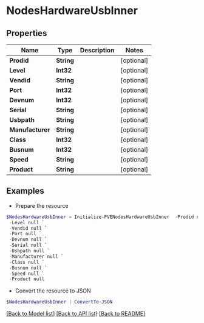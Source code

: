 # NodesHardwareUsbInner
## Properties

Name | Type | Description | Notes
------------ | ------------- | ------------- | -------------
**Prodid** | **String** |  | [optional] 
**Level** | **Int32** |  | [optional] 
**Vendid** | **String** |  | [optional] 
**Port** | **Int32** |  | [optional] 
**Devnum** | **Int32** |  | [optional] 
**Serial** | **String** |  | [optional] 
**Usbpath** | **String** |  | [optional] 
**Manufacturer** | **String** |  | [optional] 
**Class** | **Int32** |  | [optional] 
**Busnum** | **Int32** |  | [optional] 
**Speed** | **String** |  | [optional] 
**Product** | **String** |  | [optional] 

## Examples

- Prepare the resource
```powershell
$NodesHardwareUsbInner = Initialize-PVENodesHardwareUsbInner  -Prodid null `
 -Level null `
 -Vendid null `
 -Port null `
 -Devnum null `
 -Serial null `
 -Usbpath null `
 -Manufacturer null `
 -Class null `
 -Busnum null `
 -Speed null `
 -Product null
```

- Convert the resource to JSON
```powershell
$NodesHardwareUsbInner | ConvertTo-JSON
```

[[Back to Model list]](../README.md#documentation-for-models) [[Back to API list]](../README.md#documentation-for-api-endpoints) [[Back to README]](../README.md)

